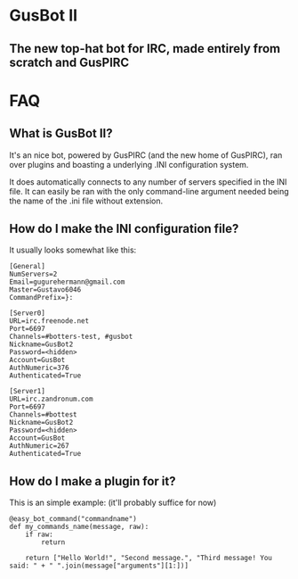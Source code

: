 # GusBot II

**The new top-hat bot for IRC, made entirely from scratch and GusPIRC**
----

# FAQ

## What is GusBot II?
It's an nice bot, powered by GusPIRC (and the new home of GusPIRC), ran over plugins and boasting a underlying .INI configuration system.

It does automatically connects to any number of servers specified in the INI file. It can easily be ran with the only command-line argument needed being the name of the .ini file without extension.

## How do I make the INI configuration file?

It usually looks somewhat like this:

    [General]
    NumServers=2
    Email=gugurehermann@gmail.com
    Master=Gustavo6046
    CommandPrefix=}:

    [Server0]
    URL=irc.freenode.net
    Port=6697
    Channels=#botters-test, #gusbot
    Nickname=GusBot2
    Password=<hidden>
    Account=GusBot
    AuthNumeric=376
    Authenticated=True

    [Server1]
    URL=irc.zandronum.com
    Port=6697
    Channels=#bottest
    Nickname=GusBot2
    Password=<hidden>
    Account=GusBot
    AuthNumeric=267
    Authenticated=True
    
## How do I make a plugin for it?

This is an simple example: (it'll probably suffice for now)

    @easy_bot_command("commandname")
    def my_commands_name(message, raw):
        if raw:
            return
            
        return ["Hello World!", "Second message.", "Third message! You said: " + " ".join(message["arguments"][1:])]
